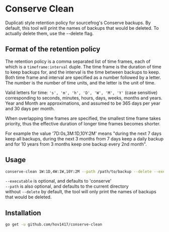 # Conserve Clean
Duplicati style retention policy for sourcefrog's Conserve backups.
By default, this tool will print the names of backups that would be deleted.
To actually delete them, use the --delete flag.

## Format of the retention policy
The retention policy is a comma separated list of time frames, each of which is a
`timeframe:interval` duple. The time frame is the duration of time to keep backups for,
and the interval is the time between backups to keep.
Both time frame and interval are specified as a number followed by a letter.
The number is the number of time units, and the letter is the unit of time.

Valid letters for time: `'s', 'm', 'h', 'D', 'W', 'M', 'Y'` (case sensitive)   
corresponding to seconds, minutes, hours, days, weeks, months and years.
Year and Month are approximations, and assumed to be 365 days per year and 30 days per month.

When overlapping time frames are specified, the smallest time frame takes priority,
thus the effective duration of longer time frames becomes shorter.

For example the value '7D:0s,3M:1D,10Y:2M' means "during the next 7 days keep all backups,
during the next 3 months from 7 days keep a daily backup and for 10 years from 3 months keep one
backup every 2nd month".

## Usage

```bash
conserve-clean 1W:1D,4W:1W,10Y:2M --path /path/to/backup --delete --executable /path/to/conserve
```
`--executable` is optional, and defaults to 'conserve'  
`--path` is also optional, and defaults to the current directory  
without `--delete` by default, the tool will only print the names of backups that would be deleted.

## Installation

```bash
go get -u github.com/hov1417/conserve-clean
```